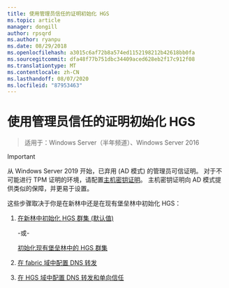 ```yaml
---
title: 使用管理员信任的证明初始化 HGS
ms.topic: article
manager: dongill
author: rpsqrd
ms.author: ryanpu
ms.date: 08/29/2018
ms.openlocfilehash: a3015c6af72b8a574ed1152198212b42618bb0fa
ms.sourcegitcommit: dfa48f77b751dbc34409aced628eb2f17c912f08
ms.translationtype: MT
ms.contentlocale: zh-CN
ms.lasthandoff: 08/07/2020
ms.locfileid: "87953463"
---
```

# <a name="initialize-hgs-using-admin-trusted-attestation"></a>使用管理员信任的证明初始化 HGS

>适用于：Windows Server（半年频道）、Windows Server 2016

>[!IMPORTANT]
>从 Windows Server 2019 开始，已弃用 (AD 模式) 的管理员可信证明。 对于不可能进行 TPM 证明的环境，请配置[主机密钥证明](guarded-fabric-initialize-hgs-key-mode.md)。 主机密钥证明向 AD 模式提供类似的保障，并更易于设置。


这些步骤取决于你是在新林中还是在现有堡垒林中初始化 HGS：

1. [在新林中初始化 HGS 群集 (默认值) ](guarded-fabric-initialize-hgs-ad-mode-default.md)

   -或-

   [初始化现有堡垒林中的 HGS 群集](guarded-fabric-initialize-hgs-ad-mode-bastion.md)

2. [在 fabric 域中配置 DNS 转发](guarded-fabric-configuring-fabric-dns.md)

3. [在 HGS 域中配置 DNS 转发和单向信任](guarded-fabric-configure-dns-forwarding-and-trust.md)



